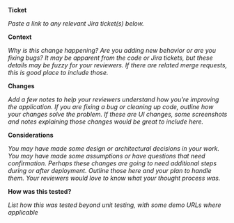 **Ticket**

_Paste a link to any relevant Jira ticket(s) below._


**Context**

_Why is this change happening? Are you adding new behavior or are you fixing bugs? It may be apparent from the code or Jira tickets, but these details may be fuzzy for your reviewers. If there are related merge requests, this is good place to include those._

**Changes**

_Add a few notes to help your reviewers understand how you're improving the application. If you are fixing a bug or cleaning up code, outline how your changes solve the problem. If these are UI changes, some screenshots and notes explaining those changes would be great to include here._

**Considerations**

_You may have made some design or architectural decisions in your work. You may have made some assumptions or have questions that need confirmation. Perhaps these changes are going to need additional steps during or after deployment. Outline those here and your plan to handle them. Your reviewers would love to know what your thought process was._

**How was this tested?**

_List how this was tested beyond unit testing, with some demo URLs where applicable_

<!--
**Reminders**

_There are steps we need to take any time we ship this application. Please make sure these are done before you ship._

- Run the test suite and ensure tests pass.
- Update language translation files if necessary.
- Compile CSS/JS assets and update asset hashes if required.
- Notify other departments if these changes will impact them.
- Monitor [#devoncall](https://a2hosting.slack.com/messages/CLEF957GB) and [#devalerts](https://a2hosting.slack.com/messages/GCG720W9W) after shipping to ensure errors aren't introduced.

**CC**

_You may need an extra thorough review from a subject matter expert, or your changes may impact other developers. Do any specific developers or teams need to be made aware of this change? CC them below._

**Conclusion**

Always remember that merge requests are the _start_ of a conversation, not the end of one. 
 -->
